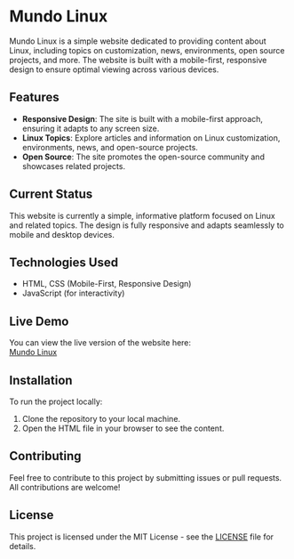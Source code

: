 # Mundo Linux

Mundo Linux is a simple website dedicated to providing content about Linux, including topics on customization, news, environments, open source projects, and more. The website is built with a mobile-first, responsive design to ensure optimal viewing across various devices.

## Features

- **Responsive Design**: The site is built with a mobile-first approach, ensuring it adapts to any screen size.
- **Linux Topics**: Explore articles and information on Linux customization, environments, news, and open-source projects.
- **Open Source**: The site promotes the open-source community and showcases related projects.
  
## Current Status

This website is currently a simple, informative platform focused on Linux and related topics. The design is fully responsive and adapts seamlessly to mobile and desktop devices.

## Technologies Used

- HTML, CSS (Mobile-First, Responsive Design)
- JavaScript (for interactivity)
  
## Live Demo

You can view the live version of the website here:  
[Mundo Linux](https://ankkdev.github.io/mundolinux.github.io/)

## Installation

To run the project locally:
1. Clone the repository to your local machine.
2. Open the HTML file in your browser to see the content.

## Contributing

Feel free to contribute to this project by submitting issues or pull requests. All contributions are welcome!

## License

This project is licensed under the MIT License - see the [LICENSE](LICENSE) file for details.
